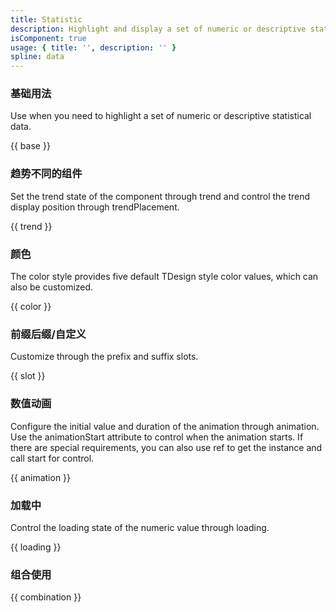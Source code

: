 ```yaml
---
title: Statistic
description: Highlight and display a set of numeric or descriptive statistical data.
isComponent: true
usage: { title: '', description: '' }
spline: data
---
```


### 基础用法

Use when you need to highlight a set of numeric or descriptive statistical data.

{{ base }}

### 趋势不同的组件

Set the trend state of the component through trend and control the trend display position through trendPlacement.

{{ trend }}

### 颜色

The color style provides five default TDesign style color values, which can also be customized.

{{ color }}
### 前缀后缀/自定义

Customize through the prefix and suffix slots.

{{ slot }}

### 数值动画

Configure the initial value and duration of the animation through animation. Use the animationStart attribute to control when the animation starts. If there are special requirements, you can also use ref to get the instance and call start for control.

{{ animation }}

### 加载中

Control the loading state of the numeric value through loading.

{{ loading }}

### 组合使用

{{ combination }}

